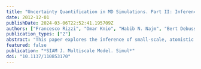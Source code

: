 ```yaml
---
title: "Uncertainty Quantification in MD Simulations. Part II: Inference of Force-Field Parameters"
date: 2012-12-01
publishDate: 2024-03-06T22:52:41.195709Z
authors: ["Francesco Rizzi", "Omar Knio", "Habib N. Najm", "Bert Debusschere", "Khachik Sargsyan", "Maher Salloum", "Helgi Adalsteinsson"]
publication_types: ["2"]
abstract: "This paper explores the inference of small-scale, atomistic parameters, based on the specification of large, or macroscale, observables. Specifically, we focus on estimating a set of force-field parameters for the four-site, TIP4P, water model, based on a synthetic problem involving isothermal, isobaric molecular dynamics (MD) simulations of water at ambient conditions. We exploit the polynomial chaos (PC) expansions developed in Part I as surrogate representations of three macroscale observables, namely density, self-diffusion, and enthalpy, as a function of the force-field parameters. We analyze and discuss the use of two different PC representations in a Bayesian framework for the inference of atomistic parameters, based on synthetic observations of three macroscale observables. The first surrogate is a deterministic PC representation, constructed in Part I using nonintrusive spectral projection (NISP). An alternative strategy exploits a nondeterministic PC representation obtained using Bayesian inference of PC coefficients. We analyze the sensitivity of selected force-field parameters to the macroscale data, namely by exploiting the surrogate models to derive suitable “response” surfaces in the space of random parameters. The performance of both inference strategies is then examined in light of this analysis. The results show that each parameter is very sensitive to certain observables, while being only minimally affected by others. We show that a suitable choice of the observables allows us to recover the presumed “true” set of parameters with high accuracy even with low-order surrogate models."
featured: false
publication: "*SIAM J. Multiscale Model. Simul*"
doi: "10.1137/110853170"
---
```


